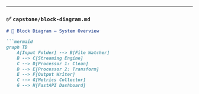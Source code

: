 
---

### ✅ `capstone/block-diagram.md`

```markdown
# 🧱 Block Diagram – System Overview

```mermaid
graph TD
    A[Input Folder] --> B[File Watcher]
    B --> C[Streaming Engine]
    C --> D[Processor 1: Clean]
    D --> E[Processor 2: Transform]
    E --> F[Output Writer]
    C --> G[Metrics Collector]
    G --> H[FastAPI Dashboard]
